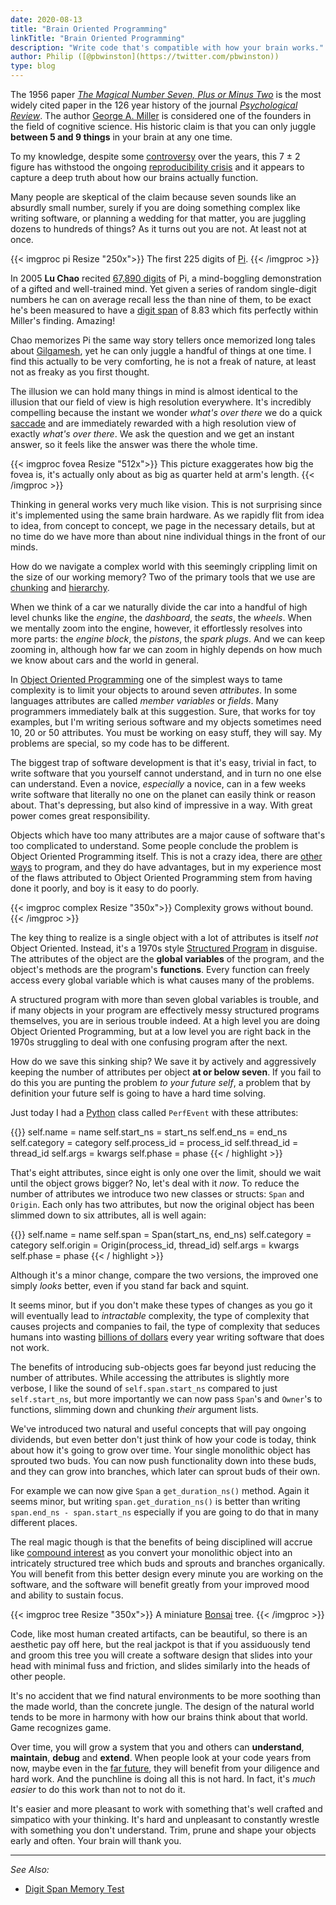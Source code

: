 ```yaml
---
date: 2020-08-13
title: "Brain Oriented Programming"
linkTitle: "Brain Oriented Programming"
description: "Write code that's compatible with how your brain works."
author: Philip ([@pbwinston](https://twitter.com/pbwinston))
type: blog
---
```


The 1956 paper *[The Magical Number Seven, Plus or Minus
Two](http://psychclassics.yorku.ca/Miller/)* is the most widely cited paper
in the 126 year history of the journal *[Psychological
Review](https://en.wikipedia.org/wiki/Psychological_Review)*. The author
[George A. Miller](https://en.wikipedia.org/wiki/George_Armitage_Miller) is
considered one of the founders in the field of cognitive science. His
historic claim is that you can only juggle **between 5 and 9 things** in
your brain at any one time.

To my knowledge, despite some
[controversy](https://www.ncbi.nlm.nih.gov/pmc/articles/PMC4486516/) over
the years, this 7 &#x00B1; 2 figure has withstood the ongoing
[reproducibility
crisis](https://www.nature.com/news/1-500-scientists-lift-the-lid-on-reproducibility-1.19970)
and it appears to capture a deep truth about how our brains actually
function.

Many people are skeptical of the claim because seven sounds like an
absurdly small number, surely if you are doing something complex like
writing software, or planning a wedding for that matter, you are juggling
dozens to hundreds of things? As it turns out you are not. At least not at
once.

{{< imgproc pi Resize "250x">}}
The first 225 digits of <a href="https://dancohen.org/2010/03/08/the-last-digit-of-pi/">Pi</a>.
{{< /imgproc >}}

In 2005 **Lu Chao** recited [67,890
digits](https://www.livescience.com/50134-pi-day-memory-experts.html) of
Pi, a mind-boggling demonstration of a gifted and well-trained mind. Yet
given a series of random single-digit numbers he can on average recall less
the than nine of them, to be exact he's been measured to have a [digit
span](https://en.wikipedia.org/wiki/Memory_span#Digit-span) of 8.83 which
fits perfectly within Miller's finding. Amazing!

Chao memorizes Pi the same way story tellers once memorized long tales
about [Gilgamesh](https://en.wikipedia.org/wiki/Gilgamesh), yet he can only
juggle a handful of things at one time. I find this actually to be very
comforting, he is not a freak of nature, at least not as freaky as you
first thought.

The illusion we can hold many things in mind is almost identical to the
illusion that our field of view is high resolution everywhere. It's
incredibly compelling because the instant we wonder _what's over there_ we
do a quick [saccade](https://en.wikipedia.org/wiki/Saccade) and are
immediately rewarded with a high resolution view of exactly _what's over
there_. We ask the question and we get an instant answer, so it feels like
the answer was there the whole time.

{{< imgproc fovea Resize "512x">}} This picture exaggerates how big the
fovea is, it's actually only about as big as quarter held at arm's length.
{{< /imgproc >}}

Thinking in general works very much like vision. This is not surprising
since it's implemented using the same brain hardware. As we rapidly flit
from idea to idea, from concept to concept, we page in the necessary
details, but at no time do we have more than about nine individual things
in the front of our minds.

How do we navigate a complex world with this seemingly crippling limit on
the size of our working memory? Two of the primary tools that we use are
[chunking](https://en.wikipedia.org/wiki/Chunking_(psychology)) and
[hierarchy](https://en.wikipedia.org/wiki/Hierarchy).

When we think of a car we naturally divide the car into a handful of high
level chunks like the _engine_, the _dashboard_, the _seats_, the _wheels_.
When we mentally zoom into the engine, however, it effortlessly resolves
into more parts: the _engine block_, the _pistons_, the _spark plugs_. And
we can keep zooming in, although how far we can zoom in highly depends on
how much we know about cars and the world in general.

In [Object Oriented
Programming](https://en.wikipedia.org/wiki/Object-oriented_programming) one
of the simplest ways to tame complexity is to limit your objects to around
seven _attributes_. In some languages attributes are called _member
variables_ or _fields_. Many programmers immediately balk at this
suggestion. Sure, that works for toy examples, but I'm writing serious
software and my objects sometimes need 10, 20 or 50 attributes. You must be
working on easy stuff, they will say. My problems are special, so my code
has to be different.

The biggest trap of software development is that it's easy, trivial in
fact, to write software that you yourself cannot understand, and in turn no
one else can understand. Even a novice, _especially_ a novice, can in a few
weeks write software that literally no one on the planet can easily think
or reason about. That's depressing, but also kind of impressive in a way.
With great power comes great responsibility.

Objects which have too many attributes are a major cause of software that's
too complicated to understand. Some people conclude the problem is Object
Oriented Programming itself. This is not a crazy idea, there are [other
ways](/resources/technical/programming/functional/) to program, and they do
have advantages, but in my experience most of the flaws attributed to
Object Oriented Programming stem from having done it poorly, and boy is it
easy to do poorly.

{{< imgproc complex Resize "350x">}}
Complexity grows without bound.
{{< /imgproc >}}

The key thing to realize is a single object with a lot of attributes is
itself _not_ Object Oriented. Instead, it's a 1970s style [Structured
Program](https://en.wikipedia.org/wiki/Structured_programming) in disguise.
The attributes of the object are the **global variables** of the program,
and the object's methods are the program's **functions**. Every function
can freely access every global variable which is what causes many of the
problems.

A structured program with more than seven global variables is trouble, and
if many objects in your program are effectively messy structured programs
themselves, you are in serious trouble indeed. At a high level you are
doing Object Oriented Programming, but at a low level you are right back in
the 1970s struggling to deal with one confusing program after the next.

How do we save this sinking ship? We save it by actively and aggressively
keeping the number of attributes per object **at or below seven**. If you
fail to do this you are punting the problem _to your future self_, a
problem that by definition your future self is going to have a hard time
solving.

Just today I had a [Python](https://www.python.org/) class called
`PerfEvent` with these attributes:

{{<highlight python>}}
        self.name = name
        self.start_ns = start_ns
        self.end_ns = end_ns
        self.category = category
        self.process_id = process_id
        self.thread_id = thread_id
        self.args = kwargs
        self.phase = phase
{{< / highlight >}}

That's eight attributes, since eight is only one over the limit, should we
wait until the object grows bigger? No, let's deal with it _now_. To reduce
the number of attributes we introduce two new classes or structs: `Span`
and `Origin`. Each only has two attributes, but now the original object has
been slimmed down to six attributes, all is well again:

{{<highlight python>}}
        self.name = name
        self.span = Span(start_ns, end_ns)
        self.category = category
        self.origin = Origin(process_id, thread_id)
        self.args = kwargs
        self.phase = phase
{{< / highlight >}}

Although it's a minor change, compare the two versions, the improved one
simply _looks_ better, even if you stand far back and squint.

It seems minor, but if you don't make these types of changes as you go it
will eventually lead to _intractable_ complexity, the type of complexity
that causes projects and companies to fail, the type of complexity that
seduces humans into wasting [billions of
dollars](https://spectrum.ieee.org/computing/software/why-software-fails)
every year writing software that does not work.

The benefits of introducing sub-objects goes far beyond just reducing the
number of attributes. While accessing the attributes is slightly more
verbose, I like the sound of `self.span.start_ns` compared to just
`self.start_ns`, but more importantly we can now pass `Span`'s and
`Owner`'s to functions, slimming down and chunking _their_ argument lists.

We've introduced two natural and useful concepts that will pay ongoing
dividends, but even better don't just think of how your code is today,
think about how it's going to grow over time. Your single monolithic object
has sprouted two buds. You can now push functionality down into these buds,
and they can grow into branches, which later can sprout buds of their own.

For example we can now give `Span` a `get_duration_ns()` method. Again it seems
minor, but writing `span.get_duration_ns()` is better than writing
`span.end_ns - span.start_ns` especially if you are going to do that in
many different places.

The real magic though is that the benefits of being disciplined will accrue
like [compound interest](https://youtu.be/GtaoP0skPWc) as you convert your
monolithic object into an intricately structured tree which buds and
sprouts and branches organically. You will benefit from this better design
every minute you are working on the software, and the software will benefit
greatly from your improved mood and ability to sustain focus.

{{< imgproc tree Resize "350x">}} 
A miniature <a href="https://en.wikipedia.org/wiki/Bonsai">Bonsai</a> tree.
{{< /imgproc >}}

Code, like most human created artifacts, can be beautiful, so there is an
aesthetic pay off here, but the real jackpot is that if you assiduously
tend and groom this tree you will create a software design that slides into
your head with minimal fuss and friction, and slides similarly into the
heads of other people.

It's no accident that we find natural environments to be more soothing than
the made world, than the concrete jungle. The design of the natural world
tends to be more in harmony with how our brains think about that world.
Game recognizes game.

Over time, you will grow a system that you and others can **understand**,
**maintain**, **debug** and **extend**. When people look at your code years
from now, maybe even in the [far
future](https://archiveprogram.github.com/), they will benefit from your
diligence and hard work. And the punchline is doing all this is not hard.
In fact, it's _much easier_ to do this work than not to not do it.

It's easier and more pleasant to work with something that's well crafted
and simpatico with your thinking. It's hard and unpleasant to constantly
wrestle with something you don't understand. Trim, prune and shape your
objects early and often. Your brain will thank you.

<hr>

_See Also:_
* [Digit Span Memory Test](https://www.memorylosstest.com/digit-span/)